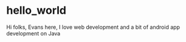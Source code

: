 # hello_world


Hi folks,
Evans here, I love web development and a bit of android app development on Java
